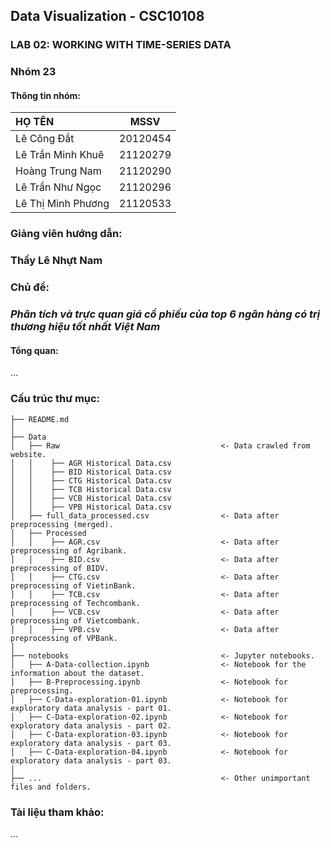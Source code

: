 ## **Data Visualization - CSC10108**
### LAB 02: WORKING WITH TIME-SERIES DATA

<h3>Nhóm 23</h3>
<h4>Thông tin nhóm:</h4>


| HỌ TÊN                | MSSV      |
|:------------------    |:--------: |
| Lê Công Đắt     | 20120454  |
| Lê Trần Minh Khuê     | 21120279  |
| Hoàng Trung Nam       | 21120290  |
| Lê Trần Như Ngọc       | 21120296  |
| Lê Thị Minh Phương | 21120533  |


<h3>Giảng viên hướng dẫn:</h3>

### **Thầy Lê Nhựt Nam**

<h3>Chủ đề:</h3>

### ***Phân tích và trực quan giá cổ phiếu của top 6 ngân hàng có trị thương hiệu tốt nhất Việt Nam***

<h4>Tổng quan:</h4>
...


<h3> Cấu trúc thư mục: </h3>

```
├── README.md
│
├── Data
│   ├── Raw                                    <- Data crawled from website.
│   │    ├── AGR Historical Data.csv
│   │    ├── BID Historical Data.csv
│   │    ├── CTG Historical Data.csv
│   │    ├── TCB Historical Data.csv
│   │    ├── VCB Historical Data.csv
│   │    ├── VPB Historical Data.csv
│   ├── full_data_processed.csv                <- Data after preprocessing (merged).
│   ├── Processed
│   │    ├── AGR.csv                           <- Data after preprocessing of Agribank.
│   │    ├── BID.csv                           <- Data after preprocessing of BIDV.
│   │    ├── CTG.csv                           <- Data after preprocessing of VietinBank.
│   │    ├── TCB.csv                           <- Data after preprocessing of Techcombank.
│   │    ├── VCB.csv                           <- Data after preprocessing of Vietcombank.
│   │    ├── VPB.csv                           <- Data after preprocessing of VPBank.
│
├── notebooks                                  <- Jupyter notebooks.
│   ├── A-Data-collection.ipynb                <- Notebook for the information about the dataset.
│   ├── B-Preprocessing.ipynb                  <- Notebook for preprocessing.
│   ├── C-Data-exploration-01.ipynb            <- Notebook for exploratory data analysis - part 01.
│   ├── C-Data-exploration-02.ipynb            <- Notebook for exploratory data analysis - part 02.
│   ├── C-Data-exploration-03.ipynb            <- Notebook for exploratory data analysis - part 03.
│   ├── C-Data-exploration-04.ipynb            <- Notebook for exploratory data analysis - part 03.
│
├── ...                                        <- Other unimportant files and folders.
```

<h3> Tài liệu tham khảo: </h3>
...



